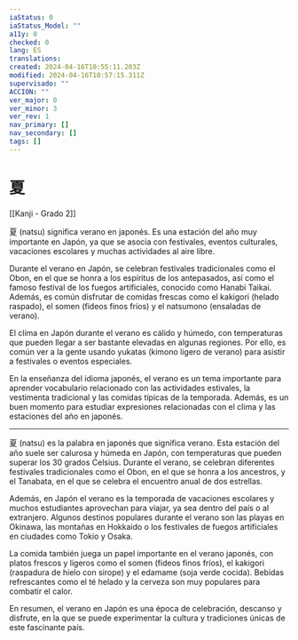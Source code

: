 ```yaml
---
iaStatus: 0
iaStatus_Model: ""
a11y: 0
checked: 0
lang: ES
translations: 
created: 2024-04-16T10:55:11.203Z
modified: 2024-04-16T10:57:15.311Z
supervisado: ""
ACCION: ""
ver_major: 0
ver_minor: 3
ver_rev: 1
nav_primary: []
nav_secondary: []
tags: []
---
```

# 夏

[[Kanji - Grado 2]]

夏 (natsu) significa verano en japonés. Es una estación del año muy importante en Japón, ya que se asocia con festivales, eventos culturales, vacaciones escolares y muchas actividades al aire libre.

Durante el verano en Japón, se celebran festivales tradicionales como el Obon, en el que se honra a los espíritus de los antepasados, así como el famoso festival de los fuegos artificiales, conocido como Hanabi Taikai. Además, es común disfrutar de comidas frescas como el kakigori (helado raspado), el somen (fideos finos fríos) y el natsumono (ensaladas de verano).

El clima en Japón durante el verano es cálido y húmedo, con temperaturas que pueden llegar a ser bastante elevadas en algunas regiones. Por ello, es común ver a la gente usando yukatas (kimono ligero de verano) para asistir a festivales o eventos especiales.

En la enseñanza del idioma japonés, el verano es un tema importante para aprender vocabulario relacionado con las actividades estivales, la vestimenta tradicional y las comidas típicas de la temporada. Además, es un buen momento para estudiar expresiones relacionadas con el clima y las estaciones del año en japonés.


---

夏 (natsu) es la palabra en japonés que significa verano. Esta estación del año suele ser calurosa y húmeda en Japón, con temperaturas que pueden superar los 30 grados Celsius. Durante el verano, se celebran diferentes festivales tradicionales como el Obon, en el que se honra a los ancestros, y el Tanabata, en el que se celebra el encuentro anual de dos estrellas.

Además, en Japón el verano es la temporada de vacaciones escolares y muchos estudiantes aprovechan para viajar, ya sea dentro del país o al extranjero. Algunos destinos populares durante el verano son las playas en Okinawa, las montañas en Hokkaido o los festivales de fuegos artificiales en ciudades como Tokio y Osaka.

La comida también juega un papel importante en el verano japonés, con platos frescos y ligeros como el somen (fideos finos fríos), el kakigori (raspadura de hielo con sirope) y el edamame (soja verde cocida). Bebidas refrescantes como el té helado y la cerveza son muy populares para combatir el calor.

En resumen, el verano en Japón es una época de celebración, descanso y disfrute, en la que se puede experimentar la cultura y tradiciones únicas de este fascinante país.
